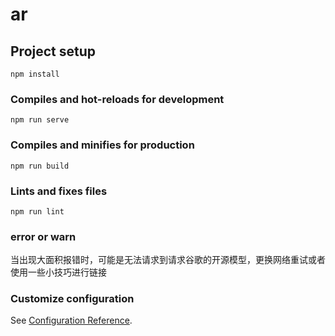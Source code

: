 # ar

## Project setup

```
npm install
```

### Compiles and hot-reloads for development

```
npm run serve
```

### Compiles and minifies for production

```
npm run build
```

### Lints and fixes files

```
npm run lint
```

### error or warn

当出现大面积报错时，可能是无法请求到请求谷歌的开源模型，更换网络重试或者使用一些小技巧进行链接

### Customize configuration

See [Configuration Reference](https://cli.vuejs.org/config/).
